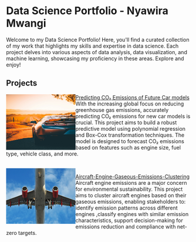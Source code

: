 # Data Science Portfolio - Nyawira Mwangi
Welcome to my Data Science Portfolio! Here, you'll find a curated collection of my work that highlights my skills and expertise in data science. Each project delves into various aspects of data analysis, data visualization, and machine learning, showcasing my proficiency in these areas. Explore and enjoy!
## Projects
<img src="/images/car_in_sunset.jpg" align="left" style="width: 5cm; height: 4cm;"/>

[Predicting CO₂ Emissions of Future Car models](https://www.github.com//Nyawira-Mwangi/Predicting-CO2-Emissions-Future-Car-Models/tree/main) <br>
With the increasing global focus on reducing greenhouse gas emissions, accurately predicting CO₂ emissions for new car models is crucial. This project aims to build a robust predictive model using polynomial regression and Box-Cox transformation techniques. The model is designed to forecast CO₂ emissions based on features such as engine size, fuel type, vehicle class, and more.<br>

<br>
<img src="/images/plane.jpg" align="left" style="width: 5cm; height: 4cm;"/>

[Aircraft-Engine-Gaseous-Emissions-Clustering](https://github.com/Nyawira-Mwangi/Aircraft-Engine-Gaseous-Emissions-Clustering) <br>
Aircraft engine emissions are a major concern for environmental sustainability. This project aims to cluster aircraft engines based on their gaseous emissions, enabling stakeholders to:
identify emission patterns across different engines ,classify engines with similar emission characteristics, support decision-making for emissions reduction and compliance with net-zero targets.

